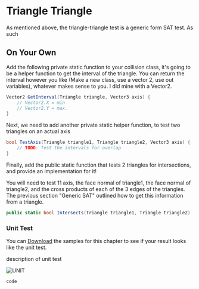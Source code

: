 # Triangle Triangle

As mentioned above, the triangle-triangle test is a generic form SAT test. As such

## On Your Own

Add the following private static function to your collision class, it's going to be a helper function to get the interval of the triangle. You can return the interval however you like (Make a new class, use a vector 2, use out variables), whatever makes sense to you. I did mine with a Vector2.

```cs
Vector2 GetInterval(Triangle triangle, Vector3 axis) {
    // Vector2.X = min
    // Vector2.Y = max.
}
```

Next, we need to add another private static helper function, to test two triangles on an actual axis

```cs
bool TestAxis(Triangle triangle1, Triangle triangle2, Vector3 axis) {
    // TODO: Test the intervals for overlap
}
```

Finally, add the public static function that tests 2 triangles for intersections, and provide an implementation for it!

You will need to test 11 axis, the face normal of triangle1, the face normal of triangle2, and the cross products of each of the 3 edges of the triangles. The previous section "Generic SAT" outlined how to get this information from a triangle.

```cs
public static bool Intersects(Triangle triangle1, Triangle triangle2) 
```

### Unit Test

You can [Download](../Samples/SAMPLE.rar) the samples for this chapter to see if your result looks like the unit test.

description of unit test

![UNIT](image)

```cs
code
```